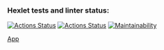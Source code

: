 ### Hexlet tests and linter status:
[![Actions Status](https://github.com/elisad5791/frontend-project-lvl3/workflows/hexlet-check/badge.svg)](https://github.com/elisad5791/frontend-project-lvl3/actions)
[![Actions Status](https://github.com/elisad5791/frontend-project-lvl3/actions/workflows/main.yml/badge.svg)](https://github.com/elisad5791/frontend-project-lvl3/actions//workflows/main.yml)
[![Maintainability](https://api.codeclimate.com/v1/badges/8a188255b93a2cf62428/maintainability)](https://codeclimate.com/github/elisad5791/frontend-project-lvl3/maintainability)

[App](https://frontend-project-lvl3-liart-chi.vercel.app/)

